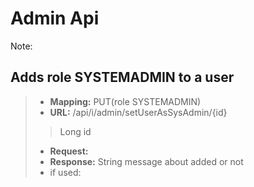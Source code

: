 # Admin Api

Note:

## Adds role SYSTEMADMIN to a user
>- **Mapping:**  PUT(role SYSTEMADMIN) 
>- **URL:**  /api/i/admin/setUserAsSysAdmin/{id}
>> Long id
>- **Request:** 
>- **Response:** String message about added or not
>- if used: 
